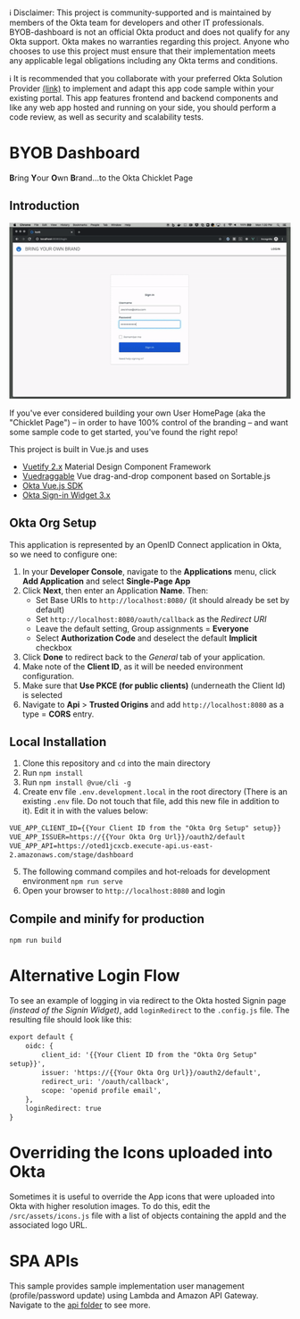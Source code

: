 ℹ️ Disclaimer: This project is community-supported and is maintained by members of the Okta team for developers and other IT professionals. BYOB-dashboard is not an official Okta product and does not qualify for any Okta support. Okta makes no warranties regarding this project. Anyone who chooses to use this project must ensure that their implementation meets any applicable legal obligations including any Okta terms and conditions.

ℹ️ It is recommended that you collaborate with your preferred Okta Solution Provider [(link)](https://www.okta.com/partners/meet-our-partners/?field_partner_type_tid=8101&field_solutions_target_id=6061) to implement and adapt this app code sample within your existing portal. This app features frontend and backend components and like any web app hosted and running on your side, you should perform a code review, as well as security and scalability tests. 


# BYOB Dashboard
**B**ring **Y**our **O**wn **B**rand...to the Okta Chicklet Page

## Introduction
![alt text](images/byob-demo.gif)

If you've ever considered building your own User HomePage (aka the "Chicklet Page") – in order to have 100% control of the branding – and want some sample code to get started, you've found the right repo!

This project is built in Vue.js and uses
* [Vuetify 2.x](https://vuetifyjs.com/en/) Material Design Component Framework
* [Vuedraggable](https://github.com/SortableJS/Vue.Draggable) Vue drag-and-drop component based on Sortable.js
* [Okta Vue.js SDK](https://github.com/okta/okta-oidc-js/tree/master/packages/okta-vue) 
* [Okta Sign-in Widget 3.x](https://github.com/okta/okta-signin-widget)


## Okta Org Setup
This application is represented by an OpenID Connect application in Okta, so we need to configure one:
1. In your **Developer Console**, navigate to the **Applications** menu, click **Add Application** and select **Single-Page App**
2. Click **Next**, then enter an Application **Name**. Then:
   * Set Base URIs to `http://localhost:8080/` (it should already be set by default)
   * Set `http://localhost:8080/oauth/callback` as the *Redirect URI* 
   * Leave the default setting, Group assignments = **Everyone**
   * Select **Authorization Code** and deselect the default **Implicit** checkbox
3. Click **Done** to redirect back to the *General* tab of your application.
4. Make note of the **Client ID**, as it will be needed environment configuration. 
5. Make sure that **Use PKCE (for public clients)** (underneath the Client Id) is selected
6. Navigate to **Api** > **Trusted Origins** and add `http://localhost:8080` as a type = **CORS** entry.

## Local Installation
1. Clone this repository and `cd` into the main directory
2. Run `npm install`
3. Run `npm install @vue/cli -g`
4. Create env file `.env.development.local` in the root directory (There is an existing `.env` file. Do not touch that file, add this new file in addition to it). Edit it in with the values below:
```
VUE_APP_CLIENT_ID={{Your Client ID from the "Okta Org Setup" setup}}
VUE_APP_ISSUER=https://{{Your Okta Org Url}}/oauth2/default
VUE_APP_API=https://oted1jcxcb.execute-api.us-east-2.amazonaws.com/stage/dashboard
```
5. The following command compiles and hot-reloads for development environment
`npm run serve`
6. Open your browser to `http://localhost:8080` and login

## Compile and minify for production
```
npm run build
```

# Alternative Login Flow
To see an example of logging in via redirect to the Okta hosted Signin page *(instead of the Signin Widget)*, add `loginRedirect` to the `.config.js` file.
The resulting file should look like this:
```
export default {
    oidc: {
        client_id: '{{Your Client ID from the "Okta Org Setup" setup}}',
        issuer: 'https://{{Your Okta Org Url}}/oauth2/default',
        redirect_uri: '/oauth/callback',
        scope: 'openid profile email',
    },
    loginRedirect: true
}
```

# Overriding the Icons uploaded into Okta
Sometimes it is useful to override the App icons that were uploaded into Okta with higher resolution images. To do this, edit the `/src/assets/icons.js` file with a list of objects containing the appId and the associated logo URL. 


# SPA APIs
This sample provides sample implementation user management (profile/password update) using Lambda and Amazon API Gateway. Navigate to the  [api folder](/api) to see more.
